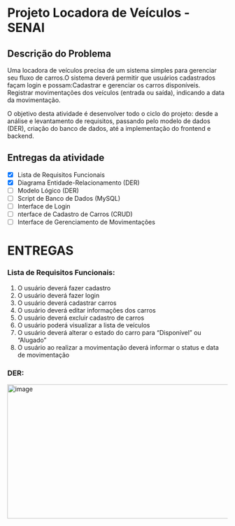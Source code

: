 # Projeto Locadora de Veículos - SENAI

## Descrição do Problema
Uma locadora de veículos precisa de um sistema simples para gerenciar seu fluxo de carros.O sistema deverá permitir que usuários cadastrados façam login e possam:Cadastrar e gerenciar os carros disponíveis. Registrar movimentações dos veículos (entrada ou saída), indicando a data da movimentação.

O objetivo desta atividade é desenvolver todo o ciclo do projeto: desde a análise e levantamento de requisitos, passando pelo modelo de dados (DER), criação do banco de dados, até a implementação do frontend e backend.

## Entregas da atividade

- [X] Lista de Requisitos Funcionais
- [x] Diagrama Entidade-Relacionamento (DER)
- [ ] Modelo Lógico (DER)
- [ ] Script de Banco de Dados (MySQL)
- [ ] Interface de Login
- [ ] nterface de Cadastro de Carros (CRUD)
- [ ] Interface de Gerenciamento de Movimentações

# ENTREGAS

### Lista de Requisitos Funcionais:

1. O usuário deverá fazer cadastro
2. O usuário deverá fazer login
3. O usuário deverá cadastrar carros
4. O usuário deverá editar informações dos carros
5. O usuário deverá excluir cadastro de carros
6. O usuário poderá visualizar a lista de veículos
7. O usuário deverá alterar o estado do carro para “Disponível” ou “Alugado”
8. O usuário ao realizar a movimentação deverá informar o status e data de movimentação

### DER:

<img width="686" height="307" alt="image" src="https://github.com/user-attachments/assets/480b09dc-22c6-483e-8daf-fb11ad15f2de" />



